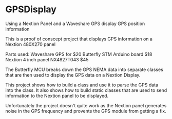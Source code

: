 
# GPSDisplay
Using a Nextion Panel and a Waveshare GPS display GPS position information

This is a proof of conscept project that displays GPS information on a Nextion 480X270 panel

Parts used:
Waveshare GPS for $20
Butterfly STM Arduino board $18
Nextion 4 inch panel NX4827T043 $45

The Butterfly MCU breaks down the GPS NEMA data into separate classes that are then used
to display the GPS data on a Nextion Display.

This project shows how to build a class and use it to parse the GPS data into the class.
It also shows how to build static classes that are used to send information to the Nextion
panel to be displayed.

Unfortunately the project doesn't quite work as the Nextion panel generates noise in the GPS
frequency and provents the GPS module from getting a fix.


